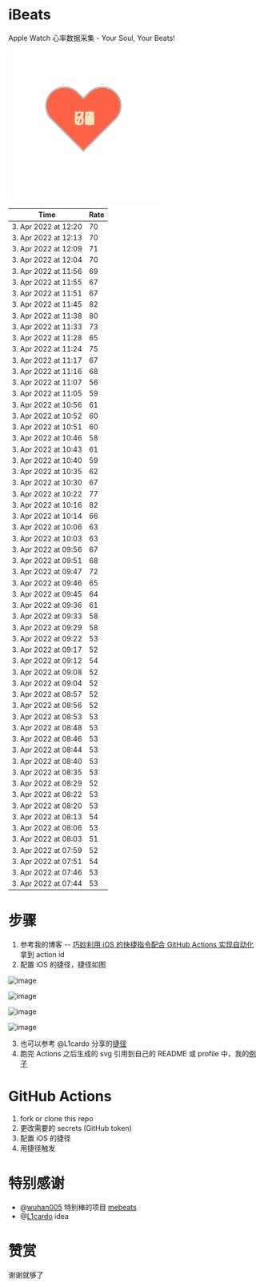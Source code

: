 # iBeats
Apple Watch 心率数据采集 - Your Soul, Your Beats!

![](./files/heart.svg)

<!--START_SECTION:my_heart_rate-->
| Time | Rate | 
 | ---- | ---- | 
| 3. Apr 2022 at 12:20 | 70 |
| 3. Apr 2022 at 12:13 | 70 |
| 3. Apr 2022 at 12:09 | 71 |
| 3. Apr 2022 at 12:04 | 70 |
| 3. Apr 2022 at 11:56 | 69 |
| 3. Apr 2022 at 11:55 | 67 |
| 3. Apr 2022 at 11:51 | 67 |
| 3. Apr 2022 at 11:45 | 82 |
| 3. Apr 2022 at 11:38 | 80 |
| 3. Apr 2022 at 11:33 | 73 |
| 3. Apr 2022 at 11:28 | 65 |
| 3. Apr 2022 at 11:24 | 75 |
| 3. Apr 2022 at 11:17 | 67 |
| 3. Apr 2022 at 11:16 | 68 |
| 3. Apr 2022 at 11:07 | 56 |
| 3. Apr 2022 at 11:05 | 59 |
| 3. Apr 2022 at 10:56 | 61 |
| 3. Apr 2022 at 10:52 | 60 |
| 3. Apr 2022 at 10:51 | 60 |
| 3. Apr 2022 at 10:46 | 58 |
| 3. Apr 2022 at 10:43 | 61 |
| 3. Apr 2022 at 10:40 | 59 |
| 3. Apr 2022 at 10:35 | 62 |
| 3. Apr 2022 at 10:30 | 67 |
| 3. Apr 2022 at 10:22 | 77 |
| 3. Apr 2022 at 10:16 | 82 |
| 3. Apr 2022 at 10:14 | 66 |
| 3. Apr 2022 at 10:06 | 63 |
| 3. Apr 2022 at 10:03 | 63 |
| 3. Apr 2022 at 09:56 | 67 |
| 3. Apr 2022 at 09:51 | 68 |
| 3. Apr 2022 at 09:47 | 72 |
| 3. Apr 2022 at 09:46 | 65 |
| 3. Apr 2022 at 09:45 | 64 |
| 3. Apr 2022 at 09:36 | 61 |
| 3. Apr 2022 at 09:33 | 58 |
| 3. Apr 2022 at 09:29 | 58 |
| 3. Apr 2022 at 09:22 | 53 |
| 3. Apr 2022 at 09:17 | 52 |
| 3. Apr 2022 at 09:12 | 54 |
| 3. Apr 2022 at 09:08 | 52 |
| 3. Apr 2022 at 09:04 | 52 |
| 3. Apr 2022 at 08:57 | 52 |
| 3. Apr 2022 at 08:56 | 52 |
| 3. Apr 2022 at 08:53 | 53 |
| 3. Apr 2022 at 08:48 | 53 |
| 3. Apr 2022 at 08:46 | 53 |
| 3. Apr 2022 at 08:44 | 53 |
| 3. Apr 2022 at 08:40 | 53 |
| 3. Apr 2022 at 08:35 | 53 |
| 3. Apr 2022 at 08:29 | 52 |
| 3. Apr 2022 at 08:22 | 53 |
| 3. Apr 2022 at 08:20 | 53 |
| 3. Apr 2022 at 08:13 | 54 |
| 3. Apr 2022 at 08:06 | 53 |
| 3. Apr 2022 at 08:03 | 51 |
| 3. Apr 2022 at 07:59 | 52 |
| 3. Apr 2022 at 07:51 | 54 |
| 3. Apr 2022 at 07:46 | 53 |
| 3. Apr 2022 at 07:44 | 53 |

<!--END_SECTION:my_heart_rate-->

# 步骤
1. 参考我的博客 -- [巧妙利用 iOS 的快捷指令配合 GitHub Actions 实现自动化](https://github.com/yihong0618/gitblog/issues/198) 拿到 action id
2. 配置 iOS 的捷径，捷径如图

![image](https://user-images.githubusercontent.com/15976103/122154218-0db0b480-ce97-11eb-93bb-5aec07c558dc.png)

![image](https://user-images.githubusercontent.com/15976103/122154236-186b4980-ce97-11eb-8e4b-70551a0391ae.png)

![image](https://user-images.githubusercontent.com/15976103/122154268-2d47dd00-ce97-11eb-902e-3acf292265a9.png)

![image](https://user-images.githubusercontent.com/15976103/122174055-fa144680-ceb4-11eb-9be2-3eb83cd516f7.png)

3. 也可以参考 @L1cardo 分享的[捷径](https://www.icloud.com/shortcuts/6ab6047b459c41ad822ad6b94b1c03d4)
4. 跑完 Actions 之后生成的 svg 引用到自己的 README 或 profile 中，我的[例子](https://github.com/yihong0618) 

# GitHub Actions

1. fork or clone this repo
2. 更改需要的 secrets (GitHub token)
3. 配置 iOS 的捷径
4. 用捷径触发

# 特别感谢
- @[wuhan005](https://github.com/wuhan005) 特别棒的项目 [mebeats](https://github.com/wuhan005/mebeats)
- @[L1cardo](https://github.com/L1cardo) idea

# 赞赏
谢谢就够了
